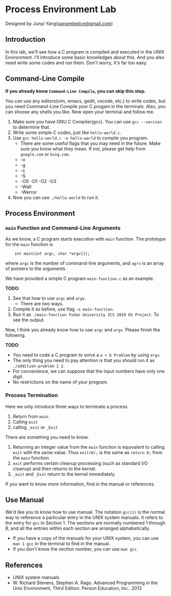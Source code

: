 # Process Environment Lab

Designed by Junyi Yang(yangrebelice@gmail.com)

## Introduction

In this lab, we'll see how a C program is compiled and executed in the UNIX Environment. I'll introduce some basic knowledges about this. And you also need write some codes and run them. Don't worry, it's far too easy.

## Command-Line Compile

**If you already know `Command-Line Compile`, you can skip this step.**

You can use any editors(vim, emacs, gedit, vscode, etc.) to write codes, but you need Command-Line Compile your C progam in the terminals. Also, you can shoose any shells you like. Now open your terminal and follow me.

1. Make sure you have GNU C Compiler(gcc). You can use `gcc --version` to determine that.
2. Write some simple C codes, just like `hello-world.c`.
3. Use `gcc hello-world.c -o hello-world` to compile you program.
	- There are some useful flags that you may need in the future. Make sure you know what they mean. If not, please get help from `google.com` or `bing.com`.
	- -o
	- -g
	- -c
	- -S
	- -O0 -O1 -O2 -O3
	- -Wall
	- -Werror
4. Now you can use `./hello-world` to run it.

## Process Environment

### `main` Function and Command-Line Arguments

As we know, a C program starts execution with `main` function. The prototype for the `main` function is
```
	int main(int argc, char *argv[]);
```
where `argc` is the number of command-line arguments, and `agrv` is an array of pointers to the arguments.

We have provided a simple C program `main-function.c` as an example. 

**TODO**:
1. See that how to use `argc` and `argv`.
	- There are two ways.
2. Compile it as before, use flag `-o main-function`.
3. Run it as `./main-function Fudan University ICS 2019 OS Project`. To see the output.

Now, I think you already know how to use `argc` and `argv`. Please finish the following.

**TODO**:
- You need to code a C program to solve a `a + b Problem` by using `argv`. 
- The only thing you need to pay attention is that you should run it as `./addition-problem 1 2`.
- For convenience, we can suppose that the input numbers have only one digit.
- No restrictions on the name of your program.

### Process Termination

Here we only introduce three ways to terminate a process.

1. Return from `main`
2. Calling `exit`
3. calling `_exit` or `_Exit`

There are something you need to know.

1. Returning an integer value from the `main` function is equivalent to calling `exit` with the same value. Thus `exit(0);` is the same as `return 0;` from the `main` function.
2. `exit` performs certain cleanup processing (such as standard I/O cleanup) and then returns to the kernel.
3. `_exit` and `_Exit` return to the kernel immediately.

If you want to know more information, find in the manual or references.

## Use Manual

We'd like you to know how to use manual.
The notation `gcc(1)` is the normal way to reference a particular entry in the UNIX system manuals. It refers to the entry for `gcc` in Section 1. The sections are normally numbered 1 through 8, and all the entries within each section are arranged alphabetically.

- If you have a copy of the manuals for your UNIX system, you can use `man 1 gcc` in the terminal to find in the manual.
- If you don't know the section number, you can use `man gcc`.

## References

- UNIX system manuals
- W. Richard Stevens, Stephen A. Rago. Advanced Programming in the Unix Environment, Third Edition. Person Education, Inc.. 2013
